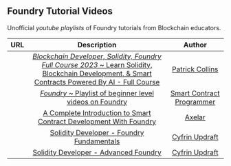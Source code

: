 ## Foundry Tutorial Videos

Unofficial _youtube playlists_ of Foundry tutorials from Blockchain educators.

|                                                                                      URL                                                                                      |                                                                                                                        Description                                                                                                                        |                                                  Author                                                  |
| :---------------------------------------------------------------------------------------------------------------------------------------------------------------------------: | :-------------------------------------------------------------------------------------------------------------------------------------------------------------------------------------------------------------------------------------------------------: | :------------------------------------------------------------------------------------------------------: |
|    <a href="https://www.youtube.com/playlist?list=PL4Rj_WH6yLgWe7TxankiqkrkVKXIwOP42" target="_blank"><img src="https://i.ytimg.com/vi/umepbfKp5rI/hq720.jpg" alt=""></a>     | <a href="https://www.youtube.com/playlist?list=PL4Rj_WH6yLgWe7TxankiqkrkVKXIwOP42" target="_blank">_Blockchain Developer, Solidity, Foundry Full Course 2023_ ~ Learn Solidity, Blockchain Development, & Smart Contracts Powered By AI - Full Course</a> |           <a href="https://www.youtube.com/@PatrickAlphaC" target="_blank">Patrick Collins</a>           |
|      <a href="https://youtube.com/playlist?list=PLO5VPQH6OWdUrKEWPF07CSuVm3T99DQki" target="_blank"><img src="https://i.ytimg.com/vi/tgs5q-GJmg4/hq720.jpg" alt=""></a>       |                                                <a href="https://youtube.com/playlist?list=PLO5VPQH6OWdUrKEWPF07CSuVm3T99DQki" target="_blank">_Foundry_ ~ Playlist of beginner level videos on Foundry</a>                                                | <a href="https://www.youtube.com/@smartcontractprogrammer" target="_blank">Smart Contract Programmer</a> |
|               <a href="https://www.youtube.com/watch?v=hOB1Yiuxojk" target="_blank"><img src="https://i.ytimg.com/vi/hOB1Yiuxojk/maxresdefault.jpg" alt=""></a>               |                                                       <a href="https://www.youtube.com/watch?v=hOB1Yiuxojk" target="_blank">A Complete Introduction to Smart Contract Development With Foundry</a>                                                        |               <a href="https://www.youtube.com/@axelar-network" target="_blank">Axelar</a>               |
|     <a href="https://updraft.cyfrin.io/courses/foundry" target="_blank"><img src="https://updraft.cyfrin.io/_app/immutable/assets/lesson-hero.e69aecfc.webp" alt=""></a>      |                                                                     <a href="https://updraft.cyfrin.io/courses/foundry" target="_blank">Solidity Developer - Foundry Fundamentals</a>                                                                     |                         <a href="https://updraft.cyfrin.io/">Cyfrin Updraft</a>                          |
| <a href="https://updraft.cyfrin.io/courses/advanced-foundry" target="_blank"><img src="https://updraft.cyfrin.io/_app/immutable/assets/lesson-hero.e69aecfc.webp" alt=""></a> |                                                                  <a href="https://updraft.cyfrin.io/courses/advanced-foundry" target="_blank">Solidity Developer - Advanced Foundry</a>                                                                   |                         <a href="https://updraft.cyfrin.io/">Cyfrin Updraft</a>                          |
